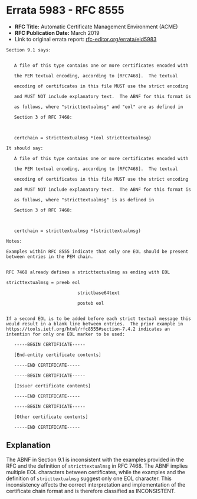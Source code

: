 # Errata 5983 - RFC 8555

- **RFC Title:** Automatic Certificate Management Environment (ACME)
- **RFC Publication Date:** March 2019
- Link to original errata report: [rfc-editor.org/errata/eid5983](https://www.rfc-editor.org/errata/eid5983)

```
Section 9.1 says:


   A file of this type contains one or more certificates encoded with
   the PEM textual encoding, according to [RFC7468].  The textual
   encoding of certificates in this file MUST use the strict encoding
   and MUST NOT include explanatory text.  The ABNF for this format is
   as follows, where "stricttextualmsg" and "eol" are as defined in
   Section 3 of RFC 7468:

   certchain = stricttextualmsg *(eol stricttextualmsg)

It should say:

   A file of this type contains one or more certificates encoded with
   the PEM textual encoding, according to [RFC7468].  The textual
   encoding of certificates in this file MUST use the strict encoding
   and MUST NOT include explanatory text.  The ABNF for this format is
   as follows, where "stricttextualmsg" is as defined in
   Section 3 of RFC 7468:

   certchain = stricttextualmsg *(stricttextualmsg)

Notes:

Examples within RFC 8555 indicate that only one EOL should be present between entries in the PEM chain.

RFC 7468 already defines a stricttextualmsg as ending with EOL
stricttextualmsg = preeb eol
                           strictbase64text
                           posteb eol

If a second EOL is to be added before each strict textual message this would result in a blank line between entries.  The prior example in https://tools.ietf.org/html/rfc8555#section-7.4.2 indicates an intention for only one EOL marker to be used:
   -----BEGIN CERTIFICATE-----
   [End-entity certificate contents]
   -----END CERTIFICATE-----
   -----BEGIN CERTIFICATE-----
   [Issuer certificate contents]
   -----END CERTIFICATE-----
   -----BEGIN CERTIFICATE-----
   [Other certificate contents]
   -----END CERTIFICATE-----
```

## Explanation

The ABNF in Section 9.1 is inconsistent with the examples provided in the RFC and the definition of `stricttextualmsg` in RFC 7468. The ABNF implies multiple EOL characters between certificates, while the examples and the definition of `stricttextualmsg` suggest only one EOL character. This inconsistency affects the correct interpretation and implementation of the certificate chain format and is therefore classified as INCONSISTENT.
